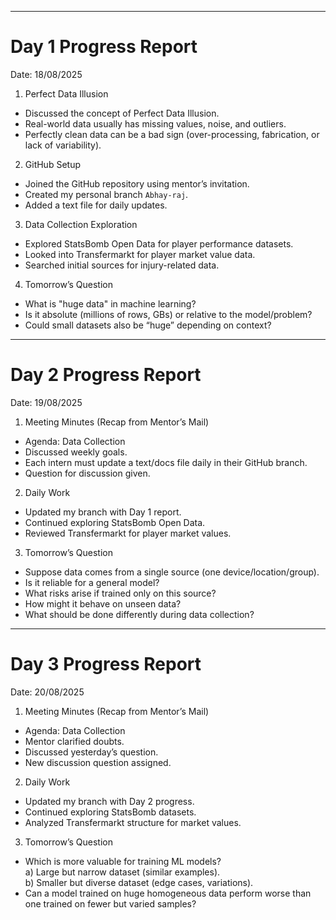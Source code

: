 -------------------------------------------

# Day 1 Progress Report
Date: 18/08/2025

1. Perfect Data Illusion
- Discussed the concept of Perfect Data Illusion.
- Real-world data usually has missing values, noise, and outliers.
- Perfectly clean data can be a bad sign (over-processing, fabrication, or lack of variability).

2. GitHub Setup
- Joined the GitHub repository using mentor’s invitation.
- Created my personal branch `Abhay-raj`.
- Added a text file for daily updates.

3. Data Collection Exploration
- Explored StatsBomb Open Data for player performance datasets.
- Looked into Transfermarkt for player market value data.
- Searched initial sources for injury-related data.

4. Tomorrow’s Question
- What is "huge data" in machine learning?
- Is it absolute (millions of rows, GBs) or relative to the model/problem?
- Could small datasets also be “huge” depending on context?

--------------------------------------------------

# Day 2 Progress Report
Date: 19/08/2025

1. Meeting Minutes (Recap from Mentor’s Mail)
- Agenda: Data Collection
- Discussed weekly goals.
- Each intern must update a text/docs file daily in their GitHub branch.
- Question for discussion given.

2. Daily Work
- Updated my branch with Day 1 report.
- Continued exploring StatsBomb Open Data.
- Reviewed Transfermarkt for player market values.

3. Tomorrow’s Question
- Suppose data comes from a single source (one device/location/group).  
- Is it reliable for a general model?  
- What risks arise if trained only on this source?  
- How might it behave on unseen data?  
- What should be done differently during data collection?  

--------------------------------------------------

# Day 3 Progress Report
Date: 20/08/2025

1. Meeting Minutes (Recap from Mentor’s Mail)
- Agenda: Data Collection
- Mentor clarified doubts.
- Discussed yesterday’s question.
- New discussion question assigned.

2. Daily Work
- Updated my branch with Day 2 progress.
- Continued exploring StatsBomb datasets.
- Analyzed Transfermarkt structure for market values.

3. Tomorrow’s Question
- Which is more valuable for training ML models?  
  a) Large but narrow dataset (similar examples).  
  b) Smaller but diverse dataset (edge cases, variations).  
- Can a model trained on huge homogeneous data perform worse than one trained on fewer but varied samples?
